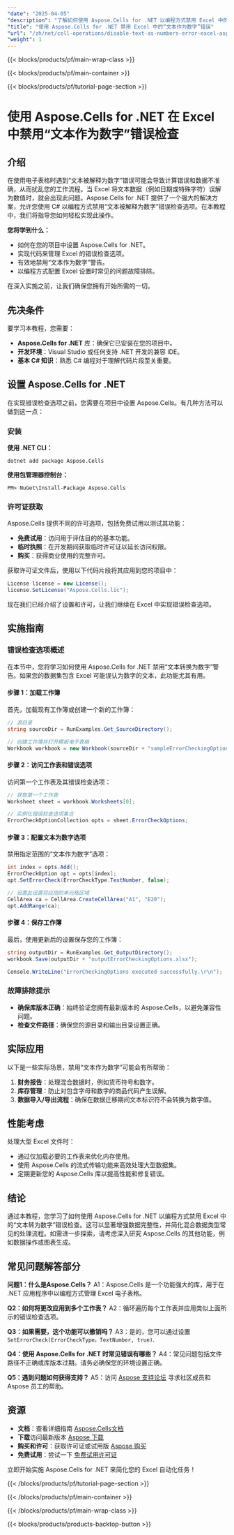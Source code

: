 ```yaml
---
"date": "2025-04-05"
"description": "了解如何使用 Aspose.Cells for .NET 以编程方式禁用 Excel 中的“文本转换为数字”错误检查。提高数据准确性并简化您的工作流程。"
"title": "使用 Aspose.Cells for .NET 禁用 Excel 中的“文本作为数字”错误"
"url": "/zh/net/cell-operations/disable-text-as-numbers-error-excel-aspose-cells-net/"
"weight": 1
---
```


{{< blocks/products/pf/main-wrap-class >}}

{{< blocks/products/pf/main-container >}}

{{< blocks/products/pf/tutorial-page-section >}}


# 使用 Aspose.Cells for .NET 在 Excel 中禁用“文本作为数字”错误检查

## 介绍

在使用电子表格时遇到“文本被解释为数字”错误可能会导致计算错误和数据不准确，从而扰乱您的工作流程。当 Excel 将文本数据（例如日期或特殊字符）误解为数值时，就会出现此问题。Aspose.Cells for .NET 提供了一个强大的解决方案，允许您使用 C# 以编程方式禁用“文本被解释为数字”错误检查选项。在本教程中，我们将指导您如何轻松实现此操作。

**您将学到什么：**
- 如何在您的项目中设置 Aspose.Cells for .NET。
- 实现代码来管理 Excel 的错误检查选项。
- 有效地禁用“文本作为数字”警告。
- 以编程方式配置 Excel 设置时常见的问题故障排除。

在深入实施之前，让我们确保您拥有开始所需的一切。 

## 先决条件

要学习本教程，您需要：

- **Aspose.Cells for .NET** 库：确保它已安装在您的项目中。
- **开发环境**：Visual Studio 或任何支持 .NET 开发的兼容 IDE。
- **基本 C# 知识**：熟悉 C# 编程对于理解代码片段至关重要。

## 设置 Aspose.Cells for .NET

在实现错误检查选项之前，您需要在项目中设置 Aspose.Cells。有几种方法可以做到这一点：

### 安装

**使用 .NET CLI：**

```shell
dotnet add package Aspose.Cells
```

**使用包管理器控制台：**

```shell
PM> NuGet\Install-Package Aspose.Cells
```

### 许可证获取

Aspose.Cells 提供不同的许可选项，包括免费试用以测试其功能：

- **免费试用**：访问用于评估目的的基本功能。
- **临时执照**：在开发期间获取临时许可证以延长访问权限。
- **购买**：获得商业使用的完整许可。

获取许可证文件后，使用以下代码片段将其应用到您的项目中：

```csharp
License license = new License();
license.SetLicense("Aspose.Cells.lic");
```

现在我们已经介绍了设置和许可，让我们继续在 Excel 中实现错误检查选项。

## 实施指南

### 错误检查选项概述

在本节中，您将学习如何使用 Aspose.Cells for .NET 禁用“文本转换为数字”警告。如果您的数据集包含 Excel 可能误认为数字的文本，此功能尤其有用。

#### 步骤 1：加载工作簿

首先，加载现有工作簿或创建一个新的工作簿：

```csharp
// 源目录
string sourceDir = RunExamples.Get_SourceDirectory();

// 创建工作簿并打开模板电子表格
Workbook workbook = new Workbook(sourceDir + "sampleErrorCheckingOptions.xlsx");
```

#### 步骤 2：访问工作表和错误选项

访问第一个工作表及其错误检查选项：

```csharp
// 获取第一个工作表
Worksheet sheet = workbook.Worksheets[0];

// 实例化错误检查选项集合
ErrorCheckOptionCollection opts = sheet.ErrorCheckOptions;
```

#### 步骤 3：配置文本为数字选项

禁用指定范围的“文本作为数字”选项：

```csharp
int index = opts.Add();
ErrorCheckOption opt = opts[index];
opt.SetErrorCheck(ErrorCheckType.TextNumber, false);

// 设置此设置将应用的单元格区域
CellArea ca = CellArea.CreateCellArea("A1", "E20");
opt.AddRange(ca);
```

#### 步骤 4：保存工作簿

最后，使用更新后的设置保存您的工作簿：

```csharp
string outputDir = RunExamples.Get_OutputDirectory();
workbook.Save(outputDir + "outputErrorCheckingOptions.xlsx");

Console.WriteLine("ErrorCheckingOptions executed successfully.\r\n");
```

### 故障排除提示

- **确保库版本正确**：始终验证您拥有最新版本的 Aspose.Cells，以避免兼容性问题。
- **检查文件路径**：确保您的源目录和输出目录设置正确。

## 实际应用

以下是一些实际场景，禁用“文本作为数字”可能会有所帮助：

1. **财务报告**：处理混合数据时，例如货币符号和数字。
2. **库存管理**：防止对包含字母和数字的商品代码产生误解。
3. **数据导入/导出流程**：确保在数据迁移期间文本标识符不会转换为数字值。

## 性能考虑

处理大型 Excel 文件时：

- 通过仅加载必要的工作表来优化内存使用。
- 使用 Aspose.Cells 的流式传输功能来高效处理大型数据集。
- 定期更新您的 Aspose.Cells 库以提高性能和修复错误。

## 结论

通过本教程，您学习了如何使用 Aspose.Cells for .NET 以编程方式禁用 Excel 中的“文本转为数字”错误检查。这可以显著增强数据完整性，并简化混合数据类型常见的处理流程。如需进一步探索，请考虑深入研究 Aspose.Cells 的其他功能，例如数据操作或图表生成。

## 常见问题解答部分

**问题1：什么是Aspose.Cells？**
A1：Aspose.Cells 是一个功能强大的库，用于在 .NET 应用程序中以编程方式管理 Excel 电子表格。

**Q2：如何将更改应用到多个工作表？**
A2：循环遍历每个工作表并应用类似上面所示的错误检查选项。

**Q3：如果需要，这个功能可以撤销吗？**
A3：是的，您可以通过设置 `SetErrorCheck(ErrorCheckType。TextNumber, true)`.

**Q4：使用 Aspose.Cells for .NET 时常见错误有哪些？**
A4：常见问题包括文件路径不正确或库版本过期。请务必确保您的环境设置正确。

**Q5：遇到问题如何获得支持？**
A5：访问 [Aspose 支持论坛](https://forum.aspose.com/c/cells/9) 寻求社区成员和 Aspose 员工的帮助。

## 资源

- **文档**：查看详细指南 [Aspose.Cells文档](https://reference.aspose.com/cells/net/)
- **下载**访问最新版本 [Aspose 下载](https://releases.aspose.com/cells/net/)
- **购买和许可**：获取许可证或试用版 [Aspose 购买](https://purchase.aspose.com/buy)
- **免费试用**：尝试一下 [免费试用许可证](https://releases.aspose.com/cells/net/)

立即开始实施 Aspose.Cells for .NET 来简化您的 Excel 自动化任务！


{{< /blocks/products/pf/tutorial-page-section >}}

{{< /blocks/products/pf/main-container >}}

{{< /blocks/products/pf/main-wrap-class >}}

{{< blocks/products/products-backtop-button >}}